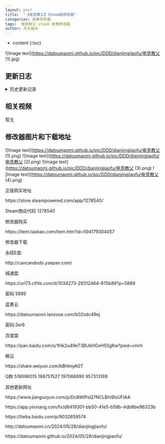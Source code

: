 ```yaml
---
layout: post
title:  "【电竞教父】Steam版修改器"
categories: 收费修改器
tags:  电竞教父 steam 收费修改器 
author: 大头猫米
---
```


* content
{:toc}

![Image text](https://datoumaomi.github.io/pic/DDD/dianjingjiaofu/电竞教父 (1).jpg)





##  更新日志






<details>
<summary>历史更新记录</summary>
<p></p>
<p></p>




</details>

## 相关视频
暂无

## 修改器图片和下载地址

![Image text](https://datoumaomi.github.io/pic/DDD/dianjingjiaofu/电竞教父 (1).png)
![Image text](https://datoumaomi.github.io/pic/DDD/dianjingjiaofu/电竞教父 (2).png)
![Image text](https://datoumaomi.github.io/pic/DDD/dianjingjiaofu/电竞教父 (3).png)
![Image text](https://datoumaomi.github.io/pic/DDD/dianjingjiaofu/电竞教父 (4).png)







正版购买地址
<p></p>
https://store.steampowered.com/app/1278540/
<p></p>
Steam商店代码 1278540
<p></p>
修改器购买
<p></p>
https://item.taobao.com/item.htm?id=594179304057
<p></p>
修改器下载
<p></p>
永硕E盘:
<p></p>
http://cancandodo.ysepan.com/
<p></p>
<p></p>
城通盘
<p></p>
https://url73.ctfile.com/d/1034273-29312464-975b89?p=5889
<p></p>
密码 5889
<p></p>
<p></p>
蓝奏云
<p></p>
https://datoumaomi.lanzoue.com/b02xdc49ej
<p></p>
密码:3sr6
<p></p>
<p></p>
百度盘
<p></p>
https://pan.baidu.com/s/1hIk2u49eT3BUkHGxH5SgKw?pwd=vmrh
<p></p>
<p></p>
微云
<p></p>
https://share.weiyun.com/bBHmyAGT
<p></p>

<p></p>
<p></p>
Q群 519096015 188751527 197066890 957313169
<p></p>

其他更新网址
<p></p>
https://www.jianguoyun.com/p/Dc8WlPoQ7NCLBhi9lsUFIAA
<p></p>
<p></p>
https://app.yinxiang.com/fx/d8419301-bb50-41e5-b58b-4db8be96323b
<p></p>
<p></p>
https://tieba.baidu.com/p/9032659574
<p></p>
<p></p>
http://datoumaomi.cn/2024/05/28/dianjingjiaofu/
<p></p>
<p></p>
https://datoumaomi.github.io/2024/05/28/dianjingjiaofu/
<p></p>
